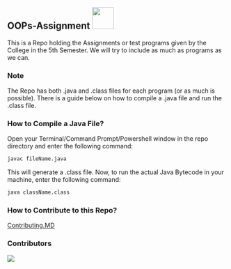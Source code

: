 ## OOPs-Assignment <img src="https://cdn.iconscout.com/icon/free/png-256/java-60-1174953.png" height="50px" width="50px" float="right"/>

This is a Repo holding the Assignments or test programs given by the College in the 5th Semester. We will try to include as much as programs as we can.

### Note

The Repo has both .java and .class files for each program (or as much is possible). There is a guide below on how to compile a .java file and run the .class file.

### How to Compile a Java File?

Open your Terminal/Command Prompt/Powershell window in the repo directory and enter the following command:

```bash
javac fileName.java
```

This will generate a .class file. Now, to run the actual Java Bytecode in your machine, enter the following command:

```bash
java className.class
```

### How to Contribute to this Repo?

[Contributing.MD](https://github.com/github/docs/blob/main/CONTRIBUTING.md)

### Contributors
<img src="https://contrib.rocks/image?repo=RaunakMandal/OOPs-Assignment" />
